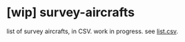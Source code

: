 # [wip] survey-aircrafts
list of survey aircrafts, in CSV. work in progress.
see [list.csv](list.csv).
